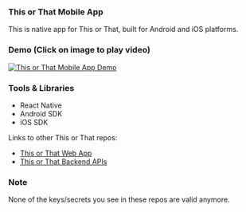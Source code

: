 ### This or That Mobile App
This is native app for This or That, built for Android and iOS platforms. 

### Demo (Click on image to play video)
[![This or That Mobile App Demo](https://img.youtube.com/vi/PS_LULB7oeE/0.jpg)](https://www.youtube.com/watch?v=PS_LULB7oeE)

### Tools & Libraries
- React Native
- Android SDK
- iOS SDK

Links to other This or That repos: 
- [This or That Web App](https://github.com/thepavanbarla/thisorthat-web)
- [This or That Backend APIs](https://github.com/thepavanbarla/thisorthat-services)

### Note
None of the keys/secrets you see in these repos are valid anymore. 
